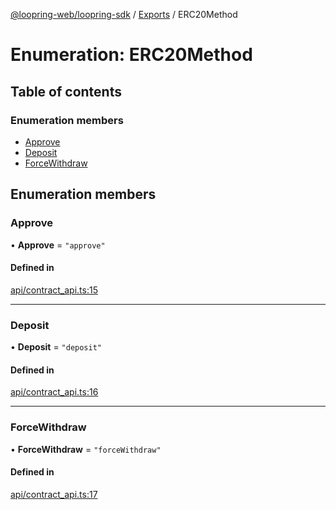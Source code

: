 [@loopring-web/loopring-sdk](../README.md) / [Exports](../modules.md) / ERC20Method

# Enumeration: ERC20Method

## Table of contents

### Enumeration members

- [Approve](ERC20Method.md#approve)
- [Deposit](ERC20Method.md#deposit)
- [ForceWithdraw](ERC20Method.md#forcewithdraw)

## Enumeration members

### Approve

• **Approve** = `"approve"`

#### Defined in

[api/contract_api.ts:15](https://github.com/Loopring/loopring_sdk/blob/6d0be7c/src/api/contract_api.ts#L15)

___

### Deposit

• **Deposit** = `"deposit"`

#### Defined in

[api/contract_api.ts:16](https://github.com/Loopring/loopring_sdk/blob/6d0be7c/src/api/contract_api.ts#L16)

___

### ForceWithdraw

• **ForceWithdraw** = `"forceWithdraw"`

#### Defined in

[api/contract_api.ts:17](https://github.com/Loopring/loopring_sdk/blob/6d0be7c/src/api/contract_api.ts#L17)
